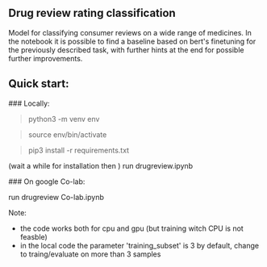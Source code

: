## Drug review rating classification

Model for classifying consumer reviews on a wide range of medicines.
In the notebook it is possible to find a baseline based on bert's finetuning for the previously described task, with further hints at the end for possible further improvements.

## Quick start:

### Locally:

> python3 -m venv env

> source env/bin/activate

> pip3 install -r requirements.txt

(wait a while for installation then ) run drugreview.ipynb

### On google Co-lab:

run drugreview Co-lab.ipynb

Note:
- the code works both for cpu and gpu (but training witch CPU is not feasble)
- in the local code the parameter 'training_subset' is 3 by default, change to traing/evaluate on more than 3 samples